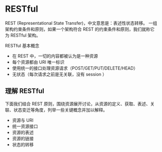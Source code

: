 # RESTful

REST (Representational State Transfer)，中文意思是：表述性状态转移。 一组架构约束条件和原则，如果一个架构符合 REST 的约束条件和原则，我们就称它为 RESTful 架构。

RESTful 基本概念

- 在 REST 中，一切的内容都被认为是一种资源
- 每个资源都由 URI 唯一标识
- 使用统一的接口处理资源请求（POST/GET/PUT/DELETE/HEAD）
- 无状态（每次请求之前是无关联，没有 session ）

## 理解 RESTful

下面我们结合 REST 原则，围绕资源展开讨论，从资源的定义、获取、表述、关联、状态变迁等角度，列举一些关键概念并加以解释。

- 资源与 URI
- 统一资源接口
- 资源的表述
- 资源的链接
- 状态的转移

